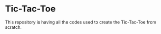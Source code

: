 # Tic-Tac-Toe

This repository is having all the codes used to create the Tic-Tac-Toe from scratch.
